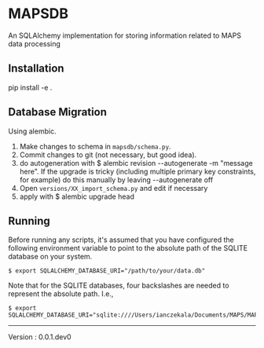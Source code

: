 # MAPSDB
An SQLAlchemy implementation for storing information related to MAPS data processing


## Installation

pip install -e . 


## Database Migration

Using alembic. 

1. Make changes to schema in `mapsdb/schema.py`. 
2. Commit changes to git (not necessary, but good idea).
3. do autogeneration with $ alembic revision --autogenerate -m "message here". If the upgrade is tricky (including multiple primary key constraints, for example) do this manually by leaving --autogenerate off
4. Open `versions/XX_import_schema.py` and edit if necessary
5. apply with $ alembic upgrade head



## Running

Before running any scripts, it's assumed that you have configured the following environment variable to point to the absolute path of the SQLITE database on your system.

    $ export SQLALCHEMY_DATABASE_URI="/path/to/your/data.db"

Note that for the SQLITE databases, four backslashes are needed to represent the absolute path. I.e.,

    $ export SQLALCHEMY_DATABASE_URI="sqlite:////Users/ianczekala/Documents/MAPS/MAPS.db"


---

Version : 
0.0.1.dev0